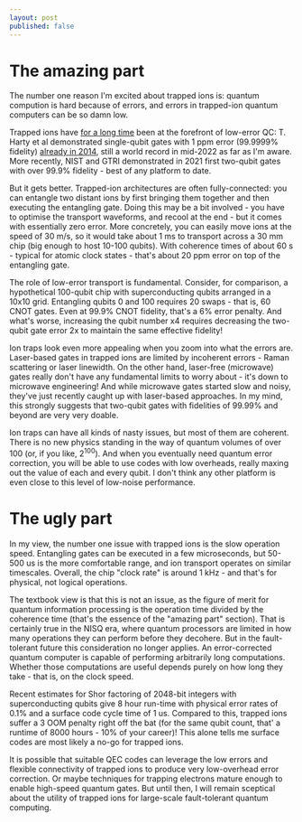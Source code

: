 ```yaml
---
layout: post
published: false
---
```



# The amazing part

The number one reason I'm excited about trapped ions is: quantum compution is hard because of errors, and errors in trapped-ion quantum computers can be so damn low.

Trapped ions have [for a long time](https://github.com/m-malinowski/quantum-benchmarks/blob/main/entanglement_fidelities/summary.md) been at the forefront of low-error QC: T. Harty et al demonstrated single-qubit gates with 1 ppm error (99.9999% fidelity) [already in 2014](https://arxiv.org/abs/1403.1524), still a world record in mid-2022 as far as I'm aware. More recently, NIST and GTRI demonstrated in 2021 first two-qubit gates with over 99.9% fidelity - best of any platform to date.

But it gets better. Trapped-ion architectures are often fully-connected: you can entangle two distant ions by first bringing them together and then executing the entangling gate. Doing this may be a bit involved - you have to optimise the transport waveforms, and recool at the end - but it comes with essentially zero error. More concretely, you can easily move ions at the speed of 30 m/s, so it would take about 1 ms to transport across a 30 mm chip (big enough to host 10-100 qubits). With coherence times of about 60 s - typical for atomic clock states - that's about 20 ppm error on top of the entangling gate. 

The role of low-error transport is fundamental. Consider, for comparison, a hypothetical 100-qubit chip with superconducting qubits arranged in a 10x10 grid. Entangling qubits 0 and 100 requires 20 swaps - that is, 60 CNOT gates. Even at 99.9% CNOT fidelity, that's a 6% error penalty. And what's worse, increasing the qubit number x4 requires decreasing the two-qubit gate error 2x to maintain the same effective fidelity!

Ion traps look even more appealing when you zoom into what the errors are. Laser-based gates in trapped ions are limited by incoherent errors - Raman scattering or laser linewidth. On the other hand, laser-free (microwave) gates really don't have any fundamental limits to worry about - it's down to microwave engineering! And while microwave gates started slow and noisy, they've just recently caught up with laser-based approaches. In my mind, this strongly suggests that two-qubit gates with fidelities of 99.99% and beyond are very very doable.

Ion traps can have all kinds of nasty issues, but most of them are coherent. There is no new physics standing in the way of quantum volumes of over 100 (or, if you like, $2^{100}$). And when you eventually need quantum error correction, you will be able to use codes with low overheads, really maxing out the value of each and every qubit. I don't think any other platform is even close to this level of low-noise performance.

# The ugly part

In my view, the number one issue with trapped ions is the slow operation speed. Entangling gates can be executed in a few microseconds, but 50-500 us is the more comfortable range, and ion transport operates on similar timescales. Overall, the chip "clock rate" is around 1 kHz - and that's for physical, not logical operations. 

The textbook view is that this is not an issue, as the figure of merit for quantum information processing is the operation time divided by the coherence time (that's the essence of the "amazing part" section). That is certainly true in the NISQ era, where quantum processors are limited in how many operations they can perform before they decohere. But in the fault-tolerant future this consideration no longer applies. An error-corrected quantum computer is capable of performing arbitrarily long computations. Whether those computations are useful depends purely on how long they take - that is, on the clock speed.

Recent estimates for Shor factoring of 2048-bit integers with superconducting qubits give 8 hour run-time with physical error rates of 0.1% and a surface code cycle time of 1 us. Compared to this, trapped ions suffer a 3 OOM penalty right off the bat (for the same qubit count, that' a runtime of 8000 hours - 10% of your career)! This alone tells me surface codes are most likely a no-go for trapped ions.

It is possible that suitable QEC codes can leverage the low errors and flexible connectivity of trapped ions to produce very low-overhead error correction. Or maybe techniques for trapping electrons mature enough to enable high-speed quantum gates. But until then, I will remain sceptical about the utility of trapped ions for large-scale fault-tolerant quantum computing.
